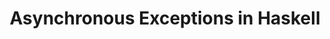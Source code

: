 ---
title: Asynchronous Exceptions in Haskell
paper-url: http://community.haskell.org/~simonmar/papers/async.pdf
authors:
- Simon Marlow
- Simon Peyton Jones
- Andrew Moran
- John Reppy
type: paper
tags:
- asynchronous exceptions
doHaskell-type: research paper
dohaskell-year: 2006
---